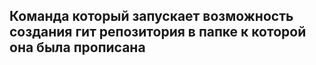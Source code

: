 ## Команда который запускает возможность создания гит репозитория в папке к которой она была прописана 